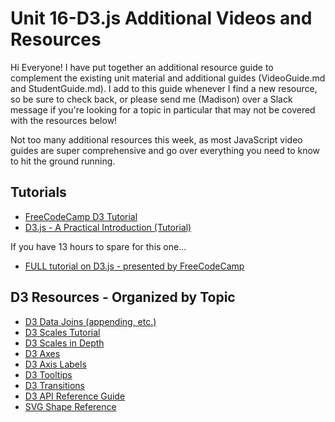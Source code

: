 # Unit 16-D3.js Additional Videos and Resources

Hi Everyone! I have put together an additional resource guide to complement the existing unit material and additional guides (VideoGuide.md and StudentGuide.md). I add to this guide whenever I find a new resource, so be sure to check back, or please send me (Madison) over a Slack message if you're looking for a topic in particular that may not be covered with the resources below! 

Not too many additional resources this week, as most JavaScript video guides are super comprehensive and go over everything you need to know to hit the ground running. 

## Tutorials

- [FreeCodeCamp D3 Tutorial](https://www.youtube.com/watch?v=C4t6qfHZ6Tw)
- [D3.js - A Practical Introduction (Tutorial)](https://www.youtube.com/watch?v=TOJ9yjvlapY)

If you have 13 hours to spare for this one...
- [FULL tutorial on D3.js - presented by FreeCodeCamp](https://www.youtube.com/watch?v=_8V5o2UHG0E)

## D3 Resources - Organized by Topic

- [D3 Data Joins (appending, etc.)](https://bost.ocks.org/mike/join/)
- [D3 Scales Tutorial](https://alignedleft.com/tutorials/d3/scales)
- [D3 Scales in Depth](https://www.d3indepth.com/scales/)
- [D3 Axes](https://github.com/pshrmn/notes/blob/master/d3/axes.md)
- [D3 Axis Labels](http://www.d3noob.org/2012/12/adding-axis-labels-to-d3js-graph.html)
- [D3 Tooltips](https://github.com/Caged/d3-tip)
- [D3 Transitions](https://bl.ocks.org/d3noob/899a0b2490318a96f9ebd40a5a84e4a7)
- [D3 API Reference Guide](https://github.com/d3/d3/blob/master/API.md#transitions-d3-transition)
- [SVG Shape Reference](https://developer.mozilla.org/en-US/docs/Web/SVG/Tutorial/Basic_Shapes)
